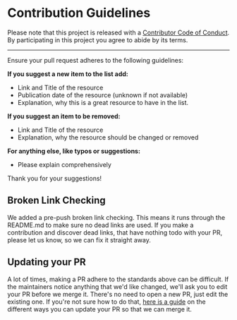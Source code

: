 # Contribution Guidelines

Please note that this project is released with a
[Contributor Code of Conduct](code-of-conduct.md). By participating in this
project you agree to abide by its terms.

---

Ensure your pull request adheres to the following guidelines:

**If you suggest a new item to the list add:**
  - Link and Title of the resource
  - Publication date of the resource (unknown if not available)
  - Explanation, why this is a great resource to have in the list.

**If you suggest an item to be removed:**
  - Link and Title of the resource
  - Explanation, why the resource should be changed or removed

**For anything else, like typos or suggestions:**
  - Please explain comprehensively


Thank you for your suggestions!

## Broken Link Checking

We added a pre-push broken link checking. This means it runs through the README.md to make sure no dead links are used.
If you make a contribution and discover dead links, that have nothing todo with your PR, please let us know, so we can fix it straight away.


## Updating your PR

A lot of times, making a PR adhere to the standards above can be difficult.
If the maintainers notice anything that we'd like changed, we'll ask you to
edit your PR before we merge it. There's no need to open a new PR, just edit
the existing one. If you're not sure how to do that,
[here is a guide](https://github.com/RichardLitt/knowledge/blob/master/github/amending-a-commit-guide.md)
on the different ways you can update your PR so that we can merge it.

